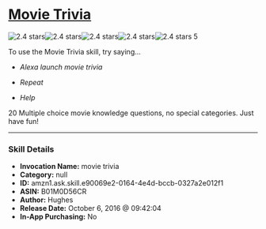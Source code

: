 # [Movie Trivia](http://alexa.amazon.com/#skills/amzn1.ask.skill.e90069e2-0164-4e4d-bccb-0327a2e012f1)
![2.4 stars](../../images/ic_star_black_18dp_1x.png)![2.4 stars](../../images/ic_star_black_18dp_1x.png)![2.4 stars](../../images/ic_star_half_black_18dp_1x.png)![2.4 stars](../../images/ic_star_border_black_18dp_1x.png)![2.4 stars](../../images/ic_star_border_black_18dp_1x.png) 5

To use the Movie Trivia skill, try saying...

* *Alexa launch movie trivia*

* *Repeat*

* *Help*

20 Multiple choice movie knowledge questions, no special categories. Just have fun!

***

### Skill Details

* **Invocation Name:** movie trivia
* **Category:** null
* **ID:** amzn1.ask.skill.e90069e2-0164-4e4d-bccb-0327a2e012f1
* **ASIN:** B01M0D56CR
* **Author:** Hughes
* **Release Date:** October 6, 2016 @ 09:42:04
* **In-App Purchasing:** No
